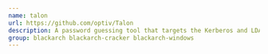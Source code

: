 ```yaml
---
name: talon
url: https://github.com/optiv/Talon
description: A password guessing tool that targets the Kerberos and LDAP services within the Windows Active Directory environment.
group: blackarch blackarch-cracker blackarch-windows
---
```

